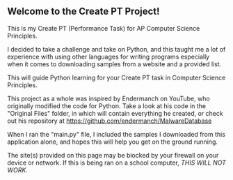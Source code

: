 ## Welcome to the Create PT Project!

This is my Create PT (Performance Task) for AP Computer Science Principles.

I decided to take a challenge and take on Python, and this taught me a lot of experience with using other languages for writing programs especially when it comes to downloading samples from a website and a provided list.

This will guide Python learning for your Create PT task in Computer Science Principles.

This project as a whole was inspired by Endermanch on YouTube, who originally modified the code for Python. Take a look at his code in the "Original Files" folder, in which will contain everything he created, or check out his repository at https://github.com/endermanch/MalwareDatabase

When I ran the "main.py" file, I included the samples I downloaded from this application alone, and hopes this will help you get on the ground running.

The site(s) provided on this page may be blocked by your firewall on your device or network. If this is being ran on a school computer, *THIS WILL NOT WORK.*
